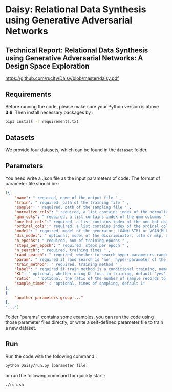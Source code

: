 # Daisy: Relational Data Synthesis using Generative Adversarial Networks

## Technical Report: Relational Data Synthesis using Generative Adversarial Networks: A Design Space Exploration

<https://github.com/ruclty/Daisy/blob/master/daisy.pdf>


## Requirements
Before running the code, please make sure your Python version is above **3.6**.
Then install necessary packages by :
```sh
pip3 install -r requirements.txt
```
## Datasets
We provide four datasets, which can be found in the `dataset` folder.

## Parameters
 You need write a .json file as the input parameters of code. The format of parameter file should be :
```json
[{
    "name": " required, name of the output file " ,
    "train": " required, path of the training file " ,
    "sample": " required, path of the sampling file " ,
    "normalize_cols": " required, a list contains index of the normalize columns " ,
    "gmm_cols": " required, a list contains index of the gmm columns " ,
    "one-hot_cols":" required, a list contains index of the one-hot columns " ,
    "ordinal_cols":" required, a list contains index of the ordinal columns " ,
    "model": " required, model of the generator, LGAN(LSTM) or VGAN(MLP) " ,
    "dis_model": " optional, model of the discriminator, lstm or mlp, default mlp ",
    "n_epochs": " required, num of training epochs " ,
    "steps_per_epoch": " required, steps per epoch " ,
    "n_search": " required, training times " ,
    "rand_search": " required, whether to search hyper-parameters randomly " , 
    "param": " required if rand_search is 'no', hyper-parameter of the NN " , 
    "train_method": " required, training method " ,  
    "label": " required if train_method is a conditional training, name of the label column " , 
    "KL": " optional, whether using KL loss in training, default 'yes' " , 
    "ratio" : " optional, the ratio of the number of sample records to the real data, default 1",
    "sample_times" : "optional, times of sampling, default 1"
},
{
    "another parameters group ..."
},
"..."]
```
Folder "params" contains some examples, you can run the code using those parameter files directly, or write a self-defined parameter file to train a new dataset.

## Run
Run the code with the following command :
```sh
python Daisy/run.py [parameter file]
```
or run the following command for quickly start :
```sh
./run.sh
```
